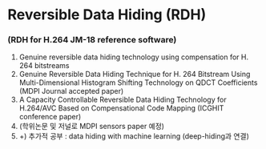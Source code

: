 # Reversible Data Hiding (RDH)
### (RDH for H.264 JM-18 reference software)
  1. Genuine reversible data hiding technology using compensation for H. 264 bitstreams
  2. Genuine Reversible Data Hiding Technique for H. 264 Bitstream Using Multi-Dimensional Histogram Shifting Technology on QDCT Coefficients (MDPI Journal accepted paper)
  3. A Capacity Controllable Reversible Data Hiding Technology for H.264/AVC Based on Compensational Code Mapping (ICGHIT conference paper)
  4. (학위논문 및 저널로 MDPI sensors paper 예정)
  5. +) 추가적 공부 : data hiding with machine learning (deep-hiding과 연결)
